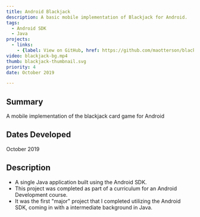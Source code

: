 ```yaml
---
title: Android Blackjack
description: A basic mobile implementation of Blackjack for Android.
tags:
  - Android SDK
  - Java
projects:
  - links:
    - {label: View on GitHub, href: https://github.com/maotterson/blackjack, icon: icon-github}
video: blackjack-bg.mp4
thumb: blackjack-thumbnail.svg
priority: 4
date: October 2019

---
```

## Summary
A mobile implementation of the blackjack card game for Android

## Dates Developed
October 2019

## Description
- A single Java application built using the Android SDK.
- This project was completed as part of a curriculum for an Android Development course.
- It was the first "major" project that I completed utilizing the Android SDK, coming in with a intermediate background in Java.
